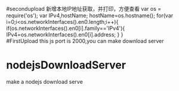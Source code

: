 #secondupload
新增本地IP地址获取，并打印，方便查看
var os = require('os');
var IPv4,hostName;
hostName=os.hostname();
for(var i=0;i<os.networkInterfaces().en0.length;i++){
    if(os.networkInterfaces().en0[i].family=='IPv4'){
        IPv4=os.networkInterfaces().en0[i].address;
    }
}  
#FirstUpload
this js port is 2000,you can make download server
# nodejsDownloadServer
make a nodejs download serve
